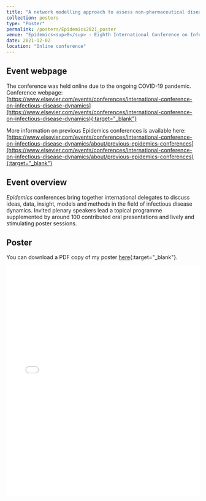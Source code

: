 ```yaml
---
title: "A network modelling approach to assess non-pharmaceutical disease controls against SARS-CoV-2 in a worker population"
collection: posters
type: "Poster"
permalink: /posters/Epidemics2021_poster
venue: "Epidemics<sup>8</sup> - Eighth International Conference on Infectious Disease"
date: 2021-12-02
location: "Online conference"
---
```


## Event webpage

The conference was held online due to the ongoing COVID-19 pandemic. Conference webpage:
[https://www.elsevier.com/events/conferences/international-conference-on-infectious-disease-dynamics](https://www.elsevier.com/events/conferences/international-conference-on-infectious-disease-dynamics){:target="_blank"}

More information on previous Epidemics conferences is available here: [https://www.elsevier.com/events/conferences/international-conference-on-infectious-disease-dynamics/about/previous-epidemics-conferences](https://www.elsevier.com/events/conferences/international-conference-on-infectious-disease-dynamics/about/previous-epidemics-conferences){:target="_blank"}

## Event overview

*Epidemics* conferences bring together international delegates to discuss ideas, data, insight, models and methods in the field of infectious disease dynamics. Invited plenary speakers lead a topical programme supplemented by around 100 contributed oral presentations and lively and stimulating poster sessions.

## Poster
You can download a PDF copy of my poster [here](/files/Posters/EdHill_Epidemics2021_P5-05.pdf){:target="_blank"}.
<iframe src="/files/Posters/EdHill_Epidemics2021_P5-05.pdf" width="100%" height="600" frameborder="no" border="0" marginwidth="0" marginheight="0"></iframe>
